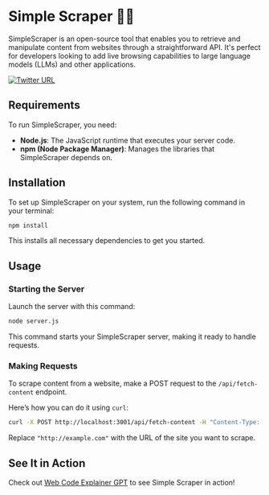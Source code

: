 # Simple Scraper 🤖🌐

SimpleScraper is an open-source tool that enables you to retrieve and manipulate content from websites through a straightforward API. It's perfect for developers looking to add live browsing capabilities to large language models (LLMs) and other applications.

[![Twitter URL](https://img.shields.io/twitter/url/https/twitter.com/TakSec.svg?style=social&label=Follow%20%40TakSec)](https://twitter.com/TakSec)
</p>

## Requirements
To run SimpleScraper, you need:
- **Node.js**: The JavaScript runtime that executes your server code.
- **npm (Node Package Manager)**: Manages the libraries that SimpleScraper depends on.

## Installation
To set up SimpleScraper on your system, run the following command in your terminal:
```bash
npm install
```
This installs all necessary dependencies to get you started.

## Usage
### Starting the Server
Launch the server with this command:
```bash
node server.js
```
This command starts your SimpleScraper server, making it ready to handle requests.

### Making Requests
To scrape content from a website, make a POST request to the `/api/fetch-content` endpoint.

Here’s how you can do it using `curl`:
```bash
curl -X POST http://localhost:3001/api/fetch-content -H "Content-Type: application/json" -d '{"url": "http://example.com"}'
```
Replace `"http://example.com"` with the URL of the site you want to scrape.

## See It in Action
Check out [Web Code Explainer GPT](https://chat.openai.com/g/g-uTdNhjSR5-web-code-explainer) to see Simple Scraper in action!
